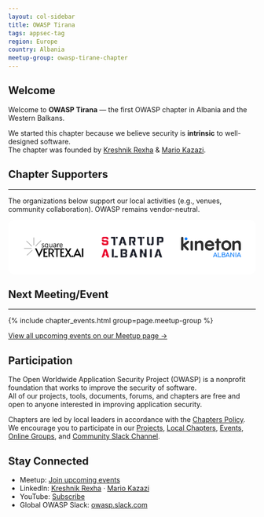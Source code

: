 ```yaml
---
layout: col-sidebar
title: OWASP Tirana
tags: appsec-tag
region: Europe
country: Albania
meetup-group: owasp-tirane-chapter
---
```


## Welcome
Welcome to **OWASP Tirana** — the first OWASP chapter in Albania and the Western Balkans.

We started this chapter because we believe security is **intrinsic** to well-designed software.  
The chapter was founded by
<a href="https://www.linkedin.com/in/kreshnikrexha" target="_blank" rel="noopener">Kreshnik Rexha</a> &
<a href="https://www.linkedin.com/in/mariokazazi" target="_blank" rel="noopener">Mario Kazazi</a>.

## Chapter Supporters
----------------
<p>The organizations below support our local activities (e.g., venues, community collaboration). OWASP remains vendor-neutral.</p>

<!-- White background, centered logos, no zebra striping -->
<div style="background:#fff;border-radius:12px;padding:8px 12px;">
  <table role="presentation" cellpadding="12" cellspacing="0" style="width:100%;background:#fff;border-collapse:separate;border-spacing:0;">
    <tr style="background:#fff;">
      <td style="background:#fff;border:none;vertical-align:middle;text-align:center;padding:12px 18px;">
        <a href="https://www.squarevertex.ai">
          <img src="assets/images/squarevertex.png" alt="SquareVertex" style="max-height:72px;display:block;background:transparent;">
        </a>
      </td>
      <td style="background:#fff;border:none;vertical-align:middle;text-align:center;padding:12px 18px;">
        <a href="https://startupalbania.org">
          <img src="assets/images/SA.png" alt="StartUp Albania" style="max-height:72px;display:block;background:transparent;">
        </a>
      </td>
      <td style="background:#fff;border:none;vertical-align:middle;text-align:center;padding:12px 18px;">
        <a href="https://www.kineton.al">
          <img src="assets/images/kinenton.png" alt="Kineton Albania" style="max-height:72px;display:block;background:transparent;">
        </a>
      </td>
    </tr>
  </table>
</div>

## Next Meeting/Event
---------------------
{% include chapter_events.html group=page.meetup-group %}

<p>
  <a href="https://www.meetup.com/owasp-tirane-chapter/events/310936465/?eventOrigin=group_events_list" target="_blank" rel="noopener">   
    View all upcoming events on our Meetup page →
  </a>
</p>

## Participation
The Open Worldwide Application Security Project (OWASP) is a nonprofit foundation that works to improve the security of software.  
All of our projects, tools, documents, forums, and chapters are free and open to anyone interested in improving application security.

Chapters are led by local leaders in accordance with the <a href="/www-policy/operational/chapters">Chapters Policy</a>.  
We encourage you to participate in our <a href="/projects/">Projects</a>, <a href="/chapters/">Local Chapters</a>, <a href="/events/">Events</a>,
<a href="https://groups.google.com/a/owasp.com/" target="_blank" rel="noopener">Online Groups</a>,
and <a href="https://owasp.slack.com/" target="_blank" rel="noopener">Community Slack Channel</a>.

## Stay Connected
- Meetup: <a href="https://www.meetup.com/owasp-tirane-chapter/events/" target="_blank" rel="noopener">Join upcoming events</a>  
- LinkedIn: <a href="https://www.linkedin.com/in/kreshnikrexha" target="_blank" rel="noopener">Kreshnik Rexha</a> · <a href="https://www.linkedin.com/in/mariokazazi" target="_blank" rel="noopener">Mario Kazazi</a>
- YouTube: <a href="https://www.youtube.com/@OWASPTirana" target="_blank" rel="noopener">Subscribe</a>  
- Global OWASP Slack: <a href="https://owasp.slack.com/" target="_blank" rel="noopener">owasp.slack.com</a>
